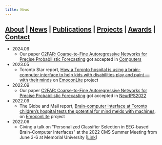 ```yaml
---
title: News
---
```


## [About](index.md) | [News](news.md) | [Publications](publications.md) | [Projects](projects.md) | [Awards](awards.md) | [Contact](contact.md)

- 2024.06
  - Our paper [C2FAR: Coarse-to-Fine Autoregressive Networks for Precise Probabilistic Forecasting]([https://nips.cc/Conferences/2022/Schedule?showEvent=53883](https://www.mdpi.com/journal/computers/special_issues/2Y2F08Y067#published)) got accepted in [Computers](https://www.mdpi.com/journal/computers)
- 2023.05
  - Toronto Star report, [How a Toronto hospital is using a brain-computer interface to help kids with disabilities play and paint — with their minds](https://www.thestar.com/news/canada/2023/05/31/these-kids-make-computers-work-with-their-minds-the-future-is-completely-wide-open.html) on [EmoconLite](https://jranaraki.github.io/projects.html) project
- 2022.09
  - Our paper [C2FAR: Coarse-to-Fine Autoregressive Networks for Precise Probabilistic Forecasting](https://nips.cc/Conferences/2022/Schedule?showEvent=53883) got accepted in [NeurIPS2022](https://neurips.cc/)
- 2022.09
  - The Globe and Mail report, [Brain-computer interface at Toronto children’s hospital tests the potential for mind melds with machines](https://www.theglobeandmail.com/canada/article-brain-computer-interface-at-toronto-childrens-hospital-tests-the/), on [EmoconLite](https://jranaraki.github.io/projects.html) project
- 2022.06
  - Giving a talk on "Personalized Classifier Selection in EEG-based Brain-Computer Interfaces" at the 2022 CMS Summer Meeting from June 3-6 at Memorial University [[Link](https://www2.cms.math.ca/Events/summer22/abs/sml#jr)]
